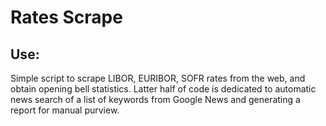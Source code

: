 # Rates Scrape
## Use:
Simple script to scrape LIBOR, EURIBOR, SOFR rates from the web, and obtain opening bell statistics. Latter half of code is dedicated to automatic news search of a list of keywords from Google News and generating a report for manual purview. 
